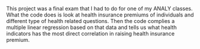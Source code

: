 This project was a final exam that I had to do for one of my ANALY classes. What the code does is look at health insurance premiums of individuals and different type of health related questions. Then the code complies a multiple linear regression based on that data and tells us what health indicators has the most direct correlation in raising health insurance premium.
